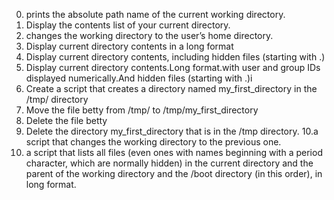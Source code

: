 0. prints the absolute path name of the current working directory.
1. Display the contents list of your current directory.
2. changes the working directory to the user’s home directory.
3. Display current directory contents in a long format
4. Display current directory contents, including hidden files (starting with .)
5. Display current directory contents.Long format.with user and group IDs displayed numerically.And hidden files (starting with .)i
6. Create a script that creates a directory named my_first_directory in the /tmp/ directory
7. Move the file betty from /tmp/ to /tmp/my_first_directory
8. Delete the file betty
9. Delete the directory my_first_directory that is in the /tmp directory.
10.a script that changes the working directory to the previous one.
11. a script that lists all files (even ones with names beginning with a period character, which are normally hidden) in the current directory and the parent of the working directory and the /boot directory (in this order), in long format.
